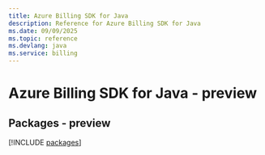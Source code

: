 ```yaml
---
title: Azure Billing SDK for Java
description: Reference for Azure Billing SDK for Java
ms.date: 09/09/2025
ms.topic: reference
ms.devlang: java
ms.service: billing
---
```

# Azure Billing SDK for Java - preview
## Packages - preview
[!INCLUDE [packages](billing-index.md)]